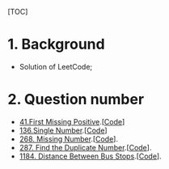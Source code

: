 [TOC]

# 1. Background

- Solution of LeetCode;



# 2. Question number

- [41.First Missing Positive](./Algorithms/41.First_Missing_Positive/note.md).[[Code](./Algorithms/41.First_Missing_Positive/Solution.java)]
- [136.Single Number](./Algorithms/136.Single_Number/note.md).[[Code](./Algorithms/136.Single_Number/Solution.java)]
- [268. Missing Number](./Algorithms/268.Missing_Number/note.md).[[Code](./Algorithms/268.Missing_Number/Solution.java)].
- [287. Find the Duplicate Number](./Algorithms/287.Find_the_Duplicate_Number/note.md).[[Code](./Algorithms/287.Find_the_Duplicate_Number/Solution.java)].
- [1184. Distance Between Bus Stops](./Algorithms/1184.Distance_Between_Bus_Stops/note.md).[[Code](./Algorithms/1184.Distance_Between_Bus_Stops/Solution.java)].




